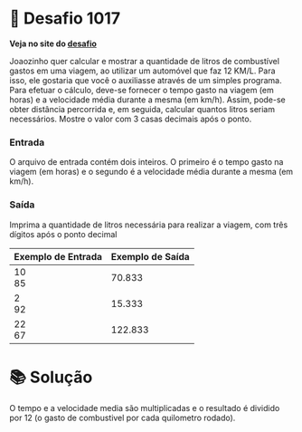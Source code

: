 # 📖 Desafio 1017

**Veja no site do [desafio](https://www.beecrowd.com.br/judge/pt/problems/view/1017)**

Joaozinho quer calcular e mostrar a quantidade de litros de combustível gastos em uma viagem, ao utilizar um automóvel que faz 12 KM/L. Para isso, ele gostaria que você o auxiliasse através de um simples programa. Para efetuar o cálculo, deve-se fornecer o tempo gasto na viagem (em horas) e a velocidade média durante a mesma (em km/h). Assim, pode-se obter distância percorrida e, em seguida, calcular quantos litros seriam necessários. Mostre o valor com 3 casas decimais após o ponto.

### Entrada

O arquivo de entrada contém dois inteiros. O primeiro é o tempo gasto na viagem (em horas) e o segundo é a velocidade média durante a mesma (em km/h).

### Saída

Imprima a quantidade de litros necessária para realizar a viagem, com três dígitos após o ponto decimal

| Exemplo de Entrada | Exemplo de Saída |
| ------------------ | ---------------- |
| 10<br>85           | 70.833           |
| 2<br>92            | 15.333           |
| 22<br>67           | 122.833          |

# 📚 Solução

O tempo e a velocidade media são multiplicadas e o resultado é dividido por 12 (o gasto de combustivel por cada quilometro rodado).
